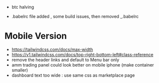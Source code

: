- btc halving

- .babelrc file added , some build issues, then removed \_.babelrc

# Mobile Version

- https://tailwindcss.com/docs/max-width
- https://v1.tailwindcss.com/docs/top-right-bottom-left#class-reference
- remove the header links and default to Menu bar only
- amm trading panel could look better on mobile iphone (make container smaller)
- dashboard text too wide : use same css as marketplace page
